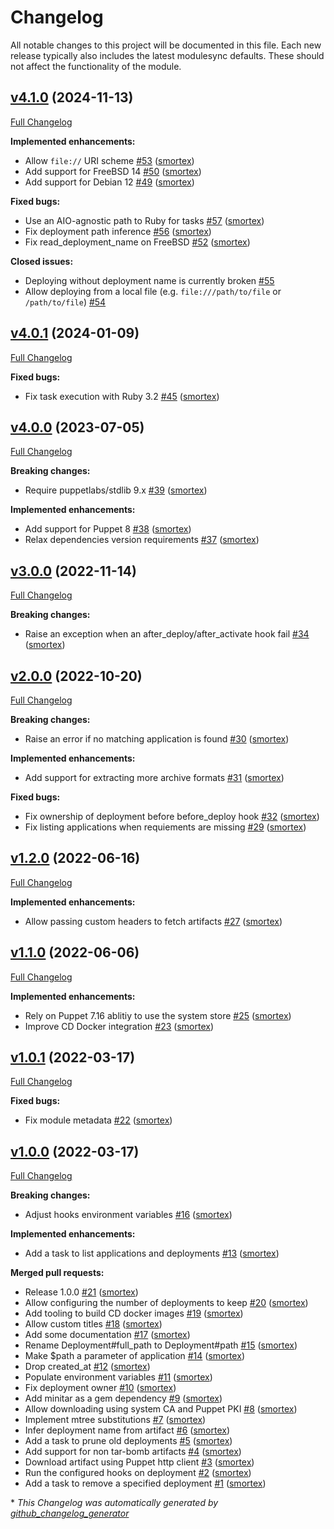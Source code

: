 # Changelog

All notable changes to this project will be documented in this file.
Each new release typically also includes the latest modulesync defaults.
These should not affect the functionality of the module.

## [v4.1.0](https://github.com/opus-codium/puppet-application/tree/v4.1.0) (2024-11-13)

[Full Changelog](https://github.com/opus-codium/puppet-application/compare/v4.0.1...v4.1.0)

**Implemented enhancements:**

- Allow `file://` URI scheme [\#53](https://github.com/opus-codium/puppet-application/pull/53) ([smortex](https://github.com/smortex))
- Add support for FreeBSD 14 [\#50](https://github.com/opus-codium/puppet-application/pull/50) ([smortex](https://github.com/smortex))
- Add support for Debian 12 [\#49](https://github.com/opus-codium/puppet-application/pull/49) ([smortex](https://github.com/smortex))

**Fixed bugs:**

- Use an AIO-agnostic path to Ruby for tasks [\#57](https://github.com/opus-codium/puppet-application/pull/57) ([smortex](https://github.com/smortex))
- Fix deployment path inference [\#56](https://github.com/opus-codium/puppet-application/pull/56) ([smortex](https://github.com/smortex))
- Fix read\_deployment\_name on FreeBSD [\#52](https://github.com/opus-codium/puppet-application/pull/52) ([smortex](https://github.com/smortex))

**Closed issues:**

- Deploying without deployment name is currently broken [\#55](https://github.com/opus-codium/puppet-application/issues/55)
- Allow deploying from a local file \(e.g. `file:///path/to/file` or `/path/to/file`\) [\#54](https://github.com/opus-codium/puppet-application/issues/54)

## [v4.0.1](https://github.com/opus-codium/puppet-application/tree/v4.0.1) (2024-01-09)

[Full Changelog](https://github.com/opus-codium/puppet-application/compare/v4.0.0...v4.0.1)

**Fixed bugs:**

- Fix task execution with Ruby 3.2 [\#45](https://github.com/opus-codium/puppet-application/pull/45) ([smortex](https://github.com/smortex))

## [v4.0.0](https://github.com/opus-codium/puppet-application/tree/v4.0.0) (2023-07-05)

[Full Changelog](https://github.com/opus-codium/puppet-application/compare/v3.0.0...v4.0.0)

**Breaking changes:**

- Require puppetlabs/stdlib 9.x [\#39](https://github.com/opus-codium/puppet-application/pull/39) ([smortex](https://github.com/smortex))

**Implemented enhancements:**

- Add support for Puppet 8 [\#38](https://github.com/opus-codium/puppet-application/pull/38) ([smortex](https://github.com/smortex))
- Relax dependencies version requirements [\#37](https://github.com/opus-codium/puppet-application/pull/37) ([smortex](https://github.com/smortex))

## [v3.0.0](https://github.com/opus-codium/puppet-application/tree/v3.0.0) (2022-11-14)

[Full Changelog](https://github.com/opus-codium/puppet-application/compare/v2.0.0...v3.0.0)

**Breaking changes:**

- Raise an exception when an after\_deploy/after\_activate hook fail [\#34](https://github.com/opus-codium/puppet-application/pull/34) ([smortex](https://github.com/smortex))

## [v2.0.0](https://github.com/opus-codium/puppet-application/tree/v2.0.0) (2022-10-20)

[Full Changelog](https://github.com/opus-codium/puppet-application/compare/v1.2.0...v2.0.0)

**Breaking changes:**

- Raise an error if no matching application is found [\#30](https://github.com/opus-codium/puppet-application/pull/30) ([smortex](https://github.com/smortex))

**Implemented enhancements:**

- Add support for extracting more archive formats [\#31](https://github.com/opus-codium/puppet-application/pull/31) ([smortex](https://github.com/smortex))

**Fixed bugs:**

- Fix ownership of deployment before before\_deploy hook [\#32](https://github.com/opus-codium/puppet-application/pull/32) ([smortex](https://github.com/smortex))
- Fix listing applications when requiements are missing [\#29](https://github.com/opus-codium/puppet-application/pull/29) ([smortex](https://github.com/smortex))

## [v1.2.0](https://github.com/opus-codium/puppet-application/tree/v1.2.0) (2022-06-16)

[Full Changelog](https://github.com/opus-codium/puppet-application/compare/v1.1.0...v1.2.0)

**Implemented enhancements:**

- Allow passing custom headers to fetch artifacts [\#27](https://github.com/opus-codium/puppet-application/pull/27) ([smortex](https://github.com/smortex))

## [v1.1.0](https://github.com/opus-codium/puppet-application/tree/v1.1.0) (2022-06-06)

[Full Changelog](https://github.com/opus-codium/puppet-application/compare/v1.0.1...v1.1.0)

**Implemented enhancements:**

- Rely on Puppet 7.16 ablitiy to use the system store [\#25](https://github.com/opus-codium/puppet-application/pull/25) ([smortex](https://github.com/smortex))
- Improve CD Docker integration [\#23](https://github.com/opus-codium/puppet-application/pull/23) ([smortex](https://github.com/smortex))

## [v1.0.1](https://github.com/opus-codium/puppet-application/tree/v1.0.1) (2022-03-17)

[Full Changelog](https://github.com/opus-codium/puppet-application/compare/v1.0.0...v1.0.1)

**Fixed bugs:**

- Fix module metadata [\#22](https://github.com/opus-codium/puppet-application/pull/22) ([smortex](https://github.com/smortex))

## [v1.0.0](https://github.com/opus-codium/puppet-application/tree/v1.0.0) (2022-03-17)

[Full Changelog](https://github.com/opus-codium/puppet-application/compare/ba003831f3735496f08f3eed97e8c03cad8dff1e...v1.0.0)

**Breaking changes:**

- Adjust hooks environment variables [\#16](https://github.com/opus-codium/puppet-application/pull/16) ([smortex](https://github.com/smortex))

**Implemented enhancements:**

- Add a task to list applications and deployments [\#13](https://github.com/opus-codium/puppet-application/pull/13) ([smortex](https://github.com/smortex))

**Merged pull requests:**

- Release 1.0.0 [\#21](https://github.com/opus-codium/puppet-application/pull/21) ([smortex](https://github.com/smortex))
- Allow configuring the number of deployments to keep [\#20](https://github.com/opus-codium/puppet-application/pull/20) ([smortex](https://github.com/smortex))
- Add tooling to build CD docker images [\#19](https://github.com/opus-codium/puppet-application/pull/19) ([smortex](https://github.com/smortex))
- Allow custom titles [\#18](https://github.com/opus-codium/puppet-application/pull/18) ([smortex](https://github.com/smortex))
- Add some documentation [\#17](https://github.com/opus-codium/puppet-application/pull/17) ([smortex](https://github.com/smortex))
- Rename Deployment\#full\_path to Deployment\#path [\#15](https://github.com/opus-codium/puppet-application/pull/15) ([smortex](https://github.com/smortex))
- Make $path a parameter of application [\#14](https://github.com/opus-codium/puppet-application/pull/14) ([smortex](https://github.com/smortex))
- Drop created\_at [\#12](https://github.com/opus-codium/puppet-application/pull/12) ([smortex](https://github.com/smortex))
- Populate environment variables [\#11](https://github.com/opus-codium/puppet-application/pull/11) ([smortex](https://github.com/smortex))
- Fix deployment owner [\#10](https://github.com/opus-codium/puppet-application/pull/10) ([smortex](https://github.com/smortex))
- Add minitar as a gem dependency [\#9](https://github.com/opus-codium/puppet-application/pull/9) ([smortex](https://github.com/smortex))
- Allow downloading using system CA and Puppet PKI [\#8](https://github.com/opus-codium/puppet-application/pull/8) ([smortex](https://github.com/smortex))
- Implement mtree substitutions [\#7](https://github.com/opus-codium/puppet-application/pull/7) ([smortex](https://github.com/smortex))
- Infer deployment name from artifact [\#6](https://github.com/opus-codium/puppet-application/pull/6) ([smortex](https://github.com/smortex))
- Add a task to prune old deployments [\#5](https://github.com/opus-codium/puppet-application/pull/5) ([smortex](https://github.com/smortex))
- Add support for non tar-bomb artifacts [\#4](https://github.com/opus-codium/puppet-application/pull/4) ([smortex](https://github.com/smortex))
- Download artifact using Puppet http client [\#3](https://github.com/opus-codium/puppet-application/pull/3) ([smortex](https://github.com/smortex))
- Run the configured hooks on deployment [\#2](https://github.com/opus-codium/puppet-application/pull/2) ([smortex](https://github.com/smortex))
- Add a task to remove a specified deployment [\#1](https://github.com/opus-codium/puppet-application/pull/1) ([smortex](https://github.com/smortex))



\* *This Changelog was automatically generated by [github_changelog_generator](https://github.com/github-changelog-generator/github-changelog-generator)*
